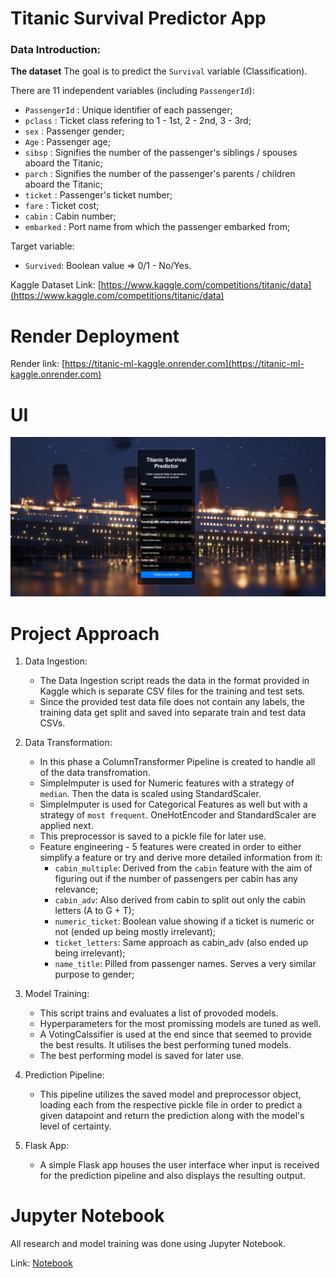 # Titanic Survival Predictor App

### Data Introduction:

**The dataset** The goal is to predict the `Survival` variable (Classification).

There are 11 independent variables (including `PassengerId`):

* `PassengerId` : Unique identifier of each passenger;
* `pclass` : Ticket class refering to 1 - 1st, 2 - 2nd, 3 - 3rd;
* `sex` : Passenger gender;
* `Age` : Passenger age;
* `sibsp` : Signifies the number of the passenger's siblings / spouses aboard the Titanic;
* `parch` : Signifies the number of the passenger's parents / children aboard the Titanic;
* `ticket` : Passenger's ticket number;
* `fare` : Ticket cost;
* `cabin` : Cabin number;
* `embarked` : Port name from which the passenger embarked from;

Target variable:
* `Survived`: Boolean value => 0/1 - No/Yes.

Kaggle Dataset Link:
[https://www.kaggle.com/competitions/titanic/data](https://www.kaggle.com/competitions/titanic/data)

# Render Deployment

Render link: [https://titanic-ml-kaggle.onrender.com](https://titanic-ml-kaggle.onrender.com)

# UI

![HomepageUI](./static/images/HomepageUI.jpg)

# Project Approach

1. Data Ingestion: 
    * The Data Ingestion script reads the data in the format provided in Kaggle which is separate CSV files for the training and test sets. 
    * Since the provided test data file does not contain any labels, the training data get split and saved into separate train and test data CSVs.

2. Data Transformation: 
    * In this phase a ColumnTransformer Pipeline is created to handle all of the data transfromation.
    * SimpleImputer is used for Numeric features with a strategy of `median`. Then the data is scaled using StandardScaler.
    * SimpleImputer is used for Categorical Features as well but with a strategy of `most frequent`. OneHotEncoder and StandardScaler are applied next.
    * This preprocessor is saved to a pickle file for later use.
    * Feature engineering - 5 features were created in order to either simplify a feature or try and derive more detailed information from it:
        - `cabin_multiple`: Derived from the `cabin` feature with the aim of figuring out if the number of passengers per cabin has any relevance;
        - `cabin_adv`: Also derived from cabin to split out only the cabin letters (A to G + T);
        - `numeric_ticket`: Boolean value showing if a ticket is numeric or not (ended up being mostly irrelevant);
        - `ticket_letters`: Same approach as cabin_adv (also ended up being irrelevant);
        - `name_title`: Pilled from passenger names. Serves a very similar purpose to gender;
    

3. Model Training: 
    * This script trains and evaluates a list of provoded models.
    * Hyperparameters for the most promissing models are tuned as well.
    * A VotingCalssifier is used at the end since that seemed to provide the best results. It utilises the best performing tuned models.
    * The best performing model is saved for later use.

4. Prediction Pipeline: 
    * This pipeline utilizes the saved model and preprocessor object, loading each from the respective pickle file in order to predict a given datapoint and return the prediction along with the model's level of certainty.

5. Flask App:
    * A simple Flask app houses the user interface wher input is received for the prediction pipeline and also displays the resulting output.

# Jupyter Notebook

All research and model training was done using Jupyter Notebook.

Link: [Notebook](./notebook/Titanic-Machine-Learning-from-Disaster.ipynb)